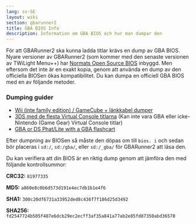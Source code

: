 ```yaml
---
lang: sv-SE
layout: wiki
section: gbarunner2
title: GBA BIOS Info
description: Information om GBA BIOS och hur man dumpar den
---
```


För att GBARunner2 ska kunna ladda titlar krävs en dump av GBA BIOS. Nyare versioner av GBARunner2 (som kommer med den senaste versionen av TWiLight Menu++) har [Normats Open Source BIOS](https://github.com/Normmatt/gba_bios) inbyggd. Men eftersom det inte är en exakt kopia, genom att använda en dump av den officiella BIOSen ökas kompatibilitet. Du kan dumpa en officiell GBA BIOS med en av följande metoder.

### Dumping guider

- [Wii (inte family edition) / GameCube + länkkabel dumper](https://github.com/FIX94/gba-link-cable-dumper)
- [3DS med de flesta Virtual Console titlarna](https://glazedbelmont.github.io/gbabiosdump/#virtual-console-title-from-a-3ds) (Kan inte vara GBA eller icke-Nintendo (Game Gear) Virtual Console titlar)
- [GBA or DS Phat/Lite with a GBA flashcart](https://glazedbelmont.github.io/gbabiosdump/#gameboy-advance-sp-micro-ds-ds-lite)

Efter dumpning av BIOSen så måste den döpas om till `bios. i` och sedan bör placeras i `sd:/`, `sd:/gba/`, eller `sd:/_gba/` för GBARunner2 att läsa den.

Du kan verifiera att din BIOS är en riktig dump genom att jämföra den med följande kontrollsummor:

**CRC32:** `81977335`

**MD5:** `a860e8c0b6d573d191e4ec7db1b1e4f6`

**SHA1:** `300c20df6731a33952ded8c436f7f186d25d3492`

**SHA256:** `fd2547724b505f487e6dcb29ec2ecff3af35a841a77ab2e85fd87350abd36570`
